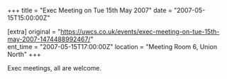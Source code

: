 +++
title = "Exec Meeting on Tue 15th May 2007"
date = "2007-05-15T15:00:00Z"

[extra]
original = "https://uwcs.co.uk/events/exec-meeting-on-tue-15th-may-2007-1474488992467/"    
ent_time = "2007-05-15T17:00:00Z"
location = "Meeting Room 6, Union North"
+++

Exec meetings, all are welcome.

